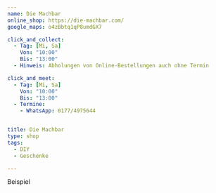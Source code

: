```yaml
---
name: Die Machbar
online_shop: https://die-machbar.com/
google_maps: o4zBbtq1qP8umdGX7

click_and_collect:
  - Tag: [Mi, Sa]
    Von: "10:00"
    Bis: "13:00"
  - Hinweis: Abholungen von Online-Bestellungen auch ohne Termin

click_and_meet:
  - Tag: [Mi, Sa]
    Von: "10:00"
    Bis: "13:00"
  - Termine:
    - WhatsApp: 0177/4975644


title: Die Machbar
type: shop
tags:
  - DIY
  - Geschenke

---
```

Beispiel
